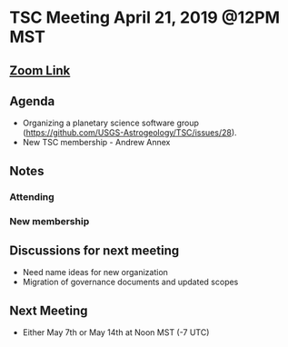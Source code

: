 # TSC Meeting April 21, 2019 @12PM MST

## [Zoom Link](???)

## Agenda
- Organizing a planetary science software group (https://github.com/USGS-Astrogeology/TSC/issues/28).
- New TSC membership - Andrew Annex

## Notes

### Attending

### New membership

## Discussions for next meeting

 - Need name ideas for new organization
 - Migration of governance documents and updated scopes

## Next Meeting

 - Either May 7th or May 14th at Noon MST (-7 UTC)
